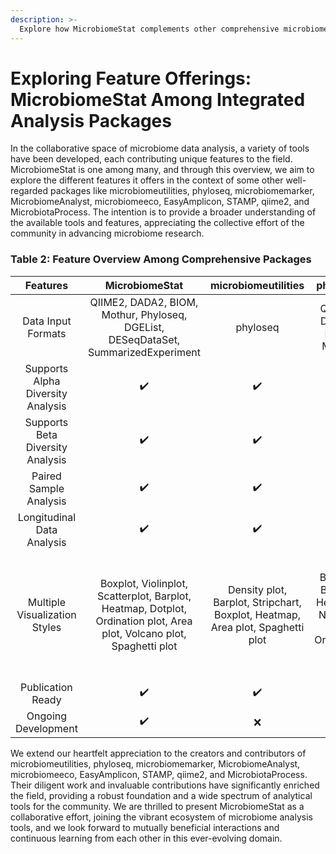 ```yaml
---
description: >-
  Explore how MicrobiomeStat complements other comprehensive microbiome packages. Discover the unique features we offer.
---
```


# Exploring Feature Offerings: MicrobiomeStat Among Integrated Analysis Packages

In the collaborative space of microbiome data analysis, a variety of tools have been developed, each contributing unique features to the field. MicrobiomeStat is one among many, and through this overview, we aim to explore the different features it offers in the context of some other well-regarded packages like microbiomeutilities, phyloseq, microbiomemarker, MicrobiomeAnalyst, microbiomeeco, EasyAmplicon, STAMP, qiime2, and MicrobiotaProcess. The intention is to provide a broader understanding of the available tools and features, appreciating the collective effort of the community in advancing microbiome research.

### Table 2: Feature Overview Among Comprehensive Packages

|              Features             |                                                     MicrobiomeStat                                                    |                               microbiomeutilities                              |                         phyloseq                         |                microbiomemarker               |                                                                MicrobiomeAnalyst                                                               |                                             microbiomeeco                                             |                                                     EasyAmplicon                                                     |         STAMP        |                 qiime2                |                                            MicrobiotaProcess                                            |
| :-------------------------------: | :-------------------------------------------------------------------------------------------------------------------: | :----------------------------------------------------------------------------: | :------------------------------------------------------: | :-------------------------------------------: | :--------------------------------------------------------------------------------------------------------------------------------------------: | :---------------------------------------------------------------------------------------------------: | :------------------------------------------------------------------------------------------------------------------: | :------------------: | :-----------------------------------: | :-----------------------------------------------------------------------------------------------------: |
|         Data Input Formats        |                   QIIME2, DADA2, BIOM, Mothur, Phyloseq, DGEList, DESeqDataSet, SummarizedExperiment                  |                                    phyloseq                                    |                QIIME2, DADA2, BIOM, Mothur               |     QIIME2, DADA2, BIOM, Mothur, Phyloseq     |                                                             txt, .csv, biom, mothur                                                            |                                QIIME, QIIME2, HUMAnN, Kraken2, phyloseq                               |                                                 Paired fastq/fq files                                                |         .tsv         |              fastq, biom              | qiime2, dada2, MetaPhlAn, Returns MPSE object, Phyloseq, TreeSummarizedExperiment, SummarizedExperiment |
| Supports Alpha Diversity Analysis |                                                           ✔️                                                          |                                       ✔️                                       |                            ✔️                            |                       ✔️                      |                                                                       ✔️                                                                       |                                                   ✔️                                                  |                                                          ✔️                                                          |           ❌          |                   ✔️                  |                                                    ✔️                                                   |
|  Supports Beta Diversity Analysis |                                                           ✔️                                                          |                                       ✔️                                       |                            ✔️                            |                       ✔️                      |                                                                       ✔️                                                                       |                                                   ✔️                                                  |                                                          ✔️                                                          |           ❌          |                   ✔️                  |                                                    ✔️                                                   |
|       Paired Sample Analysis      |                                                           ✔️                                                          |                                       ✔️                                       |                             ❌                            |                       ❌                       |                                                                        ❌                                                                       |                                                   ❌                                                   |                                                           ❌                                                          |           ❌          |                   ✔️                  |                                                    ❌                                                    |
|     Longitudinal Data Analysis    |                                                           ✔️                                                          |                                       ✔️                                       |                             ❌                            |                       ❌                       |                                                                        ❌                                                                       |                                                   ❌                                                   |                                                           ❌                                                          |           ❌          |                   ✔️                  |                                                    ❌                                                    |
|   Multiple Visualization Styles   | Boxplot, Violinplot, Scatterplot, Barplot, Heatmap, Dotplot, Ordination plot, Area plot, Volcano plot, Spaghetti plot | Density plot, Barplot, Stripchart, Boxplot, Heatmap, Area plot, Spaghetti plot | Boxplot, Barplot, Heatmap, Network plot, Ordination plot | Boxplot, Heatmap, Dotplot, Barplot, Cladogram | Stacked bar/area plot, Interactive pie chart, Rarefaction curve, Phylogenetic tree, Heat tree, Boxplot, Heatmap, Network plot, Ordination plot | Barplot, Boxplot, Heatmap, Pie chart, Venn diagram, Ordination plot, Circular heatmap, Sankey diagram | Barplot, Cladogram, Phylogenetic tree, Heatmap, Sankey diagram, Venn diagram, Ordination plot, Volcano plot, Boxplot | Barplot, Scatterplot | Scatterplot, Ordination plot, Boxplot |                   Barplot, Boxplot, Heatmap, Ordination plot, Tree plot, Volcano plot                   |
|         Publication Ready         |                                                           ✔️                                                          |                                       ✔️                                       |                             ❌                            |                       ❌                       |                                                                       ✔️                                                                       |                                                   ❌                                                   |                                                           ❌                                                          |          ✔️          |                   ❌                   |                                                    ❌                                                    |
|        Ongoing Development        |                                                           ✔️                                                          |                                        ❌                                       |                            ✔️                            |                       ❌                       |                                                                       ✔️                                                                       |                                                   ✔️                                                  |                                                          ✔️                                                          |           ❌          |                   ✔️                  |                                                    ✔️                                                   |

We extend our heartfelt appreciation to the creators and contributors of microbiomeutilities, phyloseq, microbiomemarker, MicrobiomeAnalyst, microbiomeeco, EasyAmplicon, STAMP, qiime2, and MicrobiotaProcess. Their diligent work and invaluable contributions have significantly enriched the field, providing a robust foundation and a wide spectrum of analytical tools for the community. We are thrilled to present MicrobiomeStat as a collaborative effort, joining the vibrant ecosystem of microbiome analysis tools, and we look forward to mutually beneficial interactions and continuous learning from each other in this ever-evolving domain.

